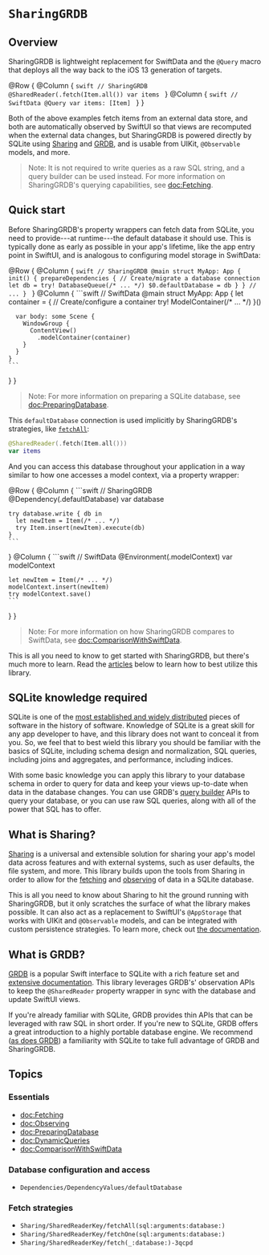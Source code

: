 # ``SharingGRDB``

## Overview

SharingGRDB is lightweight replacement for SwiftData and the `@Query` macro that deploys all the way
back to the iOS 13 generation of targets.

@Row {
  @Column {
    ```swift
    // SharingGRDB
    @SharedReader(.fetch(Item.all())
    var items
    ```
  }
  @Column {
    ```swift
    // SwiftData
    @Query
    var items: [Item]
    ```
  }
}

Both of the above examples fetch items from an external data store, and both are automatically
observed by SwiftUI so that views are recomputed when the external data changes, but SharingGRDB is
powered directly by SQLite using [Sharing](#What-is-Sharing) and [GRDB](#What-is-GRDB), and is
usable from UIKit, `@Observable` models, and more.

> Note: It is not required to write queries as a raw SQL string, and a query builder can be used 
> instead. For more information on SharingGRDB's querying capabilities, see <doc:Fetching>.

## Quick start

Before SharingGRDB's property wrappers can fetch data from SQLite, you need to provide---at
runtime---the default database it should use. This is typically done as early as possible in your
app's lifetime, like the app entry point in SwiftUI, and is analogous to configuring model storage
in SwiftData:

@Row {
  @Column {
    ```swift
    // SharingGRDB
    @main
    struct MyApp: App {
      init() {
        prepareDependencies {
          // Create/migrate a database connection
          let db = try! DatabaseQueue(/* ... */)
          $0.defaultDatabase = db
        }
      }
      // ...
    }
    ```
  }
  @Column {
    ```swift
    // SwiftData
    @main
    struct MyApp: App {
      let container = { 
        // Create/configure a container
        try! ModelContainer(/* ... */)
      }()
      
      var body: some Scene {
        WindowGroup {
          ContentView()
            .modelContainer(container)
        }
      }
    }
    ```
  }
}

> Note: For more information on preparing a SQLite database, see <doc:PreparingDatabase>.

This `defaultDatabase` connection is used implicitly by SharingGRDB's strategies, like 
 [`fetchAll`](<doc:Sharing/SharedReaderKey/fetchAll(sql:arguments:database:animation:)>):

```swift
@SharedReader(.fetch(Item.all()))
var items
```

And you can access this database throughout your application in a way similar to how one accesses
a model context, via a property wrapper:

@Row {
  @Column {
    ```swift
    // SharingGRDB
    @Dependency(\.defaultDatabase) var database
    
    try database.write { db in
      let newItem = Item(/* ... */)
      try Item.insert(newItem).execute(db)
    }
    ```
  }
  @Column {
    ```swift
    // SwiftData
    @Environment(\.modelContext) var modelContext
    
    let newItem = Item(/* ... */)
    modelContext.insert(newItem)
    try modelContext.save()
    ```
  }
}

> Note: For more information on how SharingGRDB compares to SwiftData, see
> <doc:ComparisonWithSwiftData>.

This is all you need to know to get started with SharingGRDB, but there's much more to learn. Read
the [articles](#Essentials) below to learn how to best utilize this library.

## SQLite knowledge required

SQLite is one of the 
 [most established and widely distributed](https://www.sqlite.org/mostdeployed.html) pieces of 
software in the history of software. Knowledge of SQLite is a great skill for any app developer to
have, and this library does not want to conceal it from you. So, we feel that to best wield this
library you should be familiar with the basics of SQLite, including schema design and normalization,
SQL queries, including joins and aggregates, and performance, including indices.

With some basic knowledge you can apply this library to your database schema in order to query
for data and keep your views up-to-date when data in the database changes. You can use GRDB's
[query builder][query-interface] APIs to query your database, or you can use raw SQL queries, 
along with all of the power that SQL has to offer.

[query-interface]: https://swiftpackageindex.com/groue/grdb.swift/master/documentation/grdb/queryinterface

## What is Sharing?

[Sharing](https://github.com/pointfreeco/swift-sharing) is a universal and extensible solution for
sharing your app's model data across features and with external systems, such as user defaults,
the file system, and more. This library builds upon the tools from Sharing in order to allow for
the [fetching](<doc:Fetching>) and [observing](<doc:Observing>) of data in a SQLite database.

This is all you need to know about Sharing to hit the ground running with SharingGRDB, but it only
scratches the surface of what the library makes possible. It can also act as a replacement to
SwiftUI's `@AppStorage` that works with UIKit and `@Observable` models, and can be integrated
with custom persistence strategies. To learn more, check out
[the documentation](https://swiftpackageindex.com/pointfreeco/swift-sharing/main/documentation/sharing/).

## What is GRDB?

[GRDB](https://github.com/groue/GRDB.swift) is a popular Swift interface to SQLite with a rich
feature set and
[extensive documentation](https://swiftpackageindex.com/groue/GRDB.swift/documentation/grdb).
This library leverages GRDB's' observation APIs to keep the `@SharedReader` property wrapper in
sync with the database and update SwiftUI views.

If you're already familiar with SQLite, GRDB provides thin APIs that can be leveraged with raw SQL
in short order. If you're new to SQLite, GRDB offers a great introduction to a highly portable
database engine. We recommend
([as does GRDB](https://github.com/groue/GRDB.swift?tab=readme-ov-file#documentation)) a familiarity
with SQLite to take full advantage of GRDB and SharingGRDB.

## Topics

### Essentials

- <doc:Fetching>
- <doc:Observing>
- <doc:PreparingDatabase>
- <doc:DynamicQueries>
- <doc:ComparisonWithSwiftData>

### Database configuration and access

- ``Dependencies/DependencyValues/defaultDatabase``

### Fetch strategies

- ``Sharing/SharedReaderKey/fetchAll(sql:arguments:database:)``
- ``Sharing/SharedReaderKey/fetchOne(sql:arguments:database:)``
- ``Sharing/SharedReaderKey/fetch(_:database:)-3qcpd``

